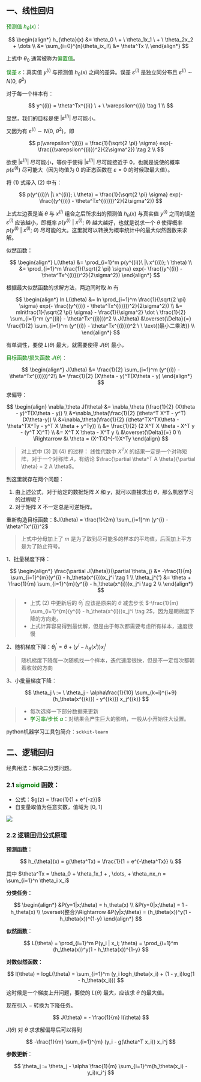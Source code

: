 ## 一、线性回归

<font color=green>预测值 $h_{\theta}(x)$</font>：

$$
\begin{align*}
h_{\theta}(x)
&= \theta_0 \ + \ \theta_1x_1 \ + \ \theta_2x_2 + \dots \\
&= \sum_{i=0}^{n}\theta_ix_i\\
&= \theta^Tx \\
\end{align*}
$$

上式中 $\theta_0$ 通常被称为<font color=green>偏置值</font>。

<font color=green>误差 $\varepsilon$</font>：真实值 $y^{(i)}$ 与预测值 $h_{\theta}(x)$ 之间的差异。误差 $\varepsilon^{(i)}$ 是独立同分布且 $\varepsilon^{(i)} \sim N(0,\ \theta^2)$

对于每一个样本有：

$$
y^{(i)} = \theta^Tx^{(i)} \ + \ \varepsilon^{(i)} \tag 1 \\
$$

显然，我们的目标是使 $|\varepsilon^{(i)}|$ 尽可能小。

又因为有 $\varepsilon^{(i)} \sim N(0,\ \theta^2)$，即 

$$
p(\varepsilon^{(i)}) = \frac{1}{\sqrt{2 \pi} \sigma} exp(- \frac{(\varepsilon^{(i)})^2}{2\sigma^2}) \tag 2 \\
$$

欲使 $|\varepsilon^{(i)}|$ 尽可能小，等价于使得 $|\varepsilon^{(i)}|$ 尽可能接近于 $0$，也就是说使的概率 $p(\varepsilon^{(i)})$ 尽可能大（因为均值为 $0$ 的正态函数在 $\varepsilon = 0$ 的时候取最大值）。

将 $(1)$ 式带入 $(2)$ 中有：

$$
p(y^{(i)}\ |\ x^{(i)}; \ \theta) = \frac{1}{\sqrt{2 \pi} \sigma} exp(- \frac{(y^{(i)} - \theta^Tx^{(i)}))^2}{2\sigma^2})
$$

上式左边表是当 $\theta$ 与 $x^{(i)}$ 组合之后所求出的预测值 $h_\theta(x)$ 与真实值 $y^{(i)}$ 之间的误差 $\varepsilon^{(i)}$ 应该越小，即概率 $p(y^{(i)}\ |\ x^{(i)}; \ \theta)$ 越大越好，也就是说求一个 $\theta$ 使得概率 $p(y^{(i)}\ |\ x^{(i)}; \ \theta)$ 尽可能的大。这里就可以转换为概率统计中的最大似然函数来求解。

似然函数：


$$
\begin{align*}
L(\theta) &= \prod_{i=1}^m p(y^{(i)}\ |\ x^{(i)}; \ \theta) \\
&= \prod_{i=1}^m \frac{1}{\sqrt{2 \pi} \sigma} exp(- \frac{(y^{(i)} - \theta^Tx^{(i)}))^2}{2\sigma^2})
\end{align*}
$$


根据最大似然函数的求解方法，两边同时取 $ln$ 有

$$
\begin{align*}
ln L(\theta) &= ln \prod_{i=1}^m \frac{1}{\sqrt{2 \pi} \sigma} exp(- \frac{(y^{(i)} - \theta^Tx^{(i)}))^2}{2\sigma^2}) \\
&= mln\frac{1}{\sqrt{2 \pi} \sigma} - \frac{1}{\sigma^2} \dot \ \frac{1}{2} \sum_{i=1}^m (y^{(i)} - \theta^Tx^{(i)}))^2 \\
J(\theta) &\overset{\Delta}{=} \frac{1}{2} \sum_{i=1}^m (y^{(i)} - \theta^Tx^{(i)}))^2 \ \ \text{(最小二乘法)} \\
\end{align*}
$$

有单调性，要使 $L(\theta)$ 最大，就需要使得 $J(\theta)$ 最小，

<font color=green>目标函数/损失函数 $J(\theta)$</font>：

$$
\begin{align*}
J(\theta) &= \frac{1}{2} \sum_{i=1}^m (y^{(i)} - \theta^Tx^{(i)}))^2\\
&= \frac{1}{2} (X\theta - y)^T(X\theta - y)
\end{align*}
$$

求偏导：

$$
\begin{align}
\nabla_\theta J(\theta) &= \nabla_\theta (\frac{1}{2} (X\theta - y)^T(X\theta - y)) \\
&=\nabla_\theta(\frac{1}{2} (\theta^T X^T - y^T) (X\theta-y)) \\ 
&=\nabla_\theta(\frac{1}{2} (\theta^TX^TX\theta - \theta^TX^Ty - y^T X \theta + y^Ty)) \\
&= \frac{1}{2} (2 X^T X \theta - X^T y - (y^T X)^T) \\ 
&= X^T X \theta - X^T y \\
&\overset{\Delta}{=} 0 \\
\Rightarrow &\ \theta = (X^TX)^{-1}X^Ty
\end{align}
$$

> 对上式中 $(3)$ 到 $(4)$ 的过程： 线性代数中 $X^TX$ 的结果一定是一个对称矩阵，对于一个对称阵 $A$，有结论 $\frac{\partial \theta^T A \theta}{\partial \theta} = 2 A \theta$。

到这里就存在两个问题：

1. 由上述公式，对于给定的数据矩阵 $X$ 和 $y$，就可以直接求出 $\theta$，那么机器学习的过程呢？
2. 对于矩阵 $X$ 不一定总是可逆矩阵。

重新构造目标函数：$J(\theta) = \frac{1}{2m} \sum_{i=1}^m (y^{i} - \theta^Tx^{i})^2$

> 上式中分母加上了 $m$ 是为了取到尽可能多的样本的平均值，后面加上平方是为了防止符号。

1、批量梯度下降：

$$
\begin{align*}
\frac{\partial J(\theta)}{\partial \theta_j} &= -\frac{1}{m} \sum_{i=1}^{m}(y^{i} - h_\theta(x^{i}))x_j^i \tag 1 \\
\theta_j^{‘} &= \theta + \frac{1}{m} \sum_{i=1}^{m}(y^{i} - h_\theta(x^{i}))x_j^i \tag 2 \\
\end{align*}
$$

> - 上式 $(2)$ 中更新后的 $\theta_j^{'}$ 应该是原来的 $\theta$ 减去步长 $-\frac{1}{m} \sum_{i=1}^{m}(y^{i} - h_\theta(x^{i}))x_j^i \tag 2$，因为是朝梯度下降的方向走。
> - 上式计算容易得到最优解，但是由于每次都需要考虑所有样本，速度很慢

2、随机梯度下降：$\theta_j^{‘} = \theta + (y^{i} - h_\theta(x^{i}))x_j^i$

> 随机梯度下降每一次随机找一个样本，迭代速度很快，但是不一定每次都朝着收敛的方向

3、小批量梯度下降：

$$
\theta_j \ := \ \theta_j - \alpha\frac{1}{10} \sum_{k=i}^{i+9} (h_\theta(x^{(k)}) - y^{(k)}) x_j^{(k)}
$$

> - 每次选择一下部分数据来更新
> - <font color=green>学习率/步长 $\alpha$</font>：对结果会产生巨大的影响，一般从小开始往大设置。

python机器学习工具包简介：`sckkit-learn`



## 二、逻辑回归

经典用法：解决二分类问题。

### 2.1 <font color=green>sigmoid</font> 函数：

- 公式：$g(z) = \frac{1}{1 + e^{-z}}$
- 自变量取值为任意实数，值域为 $[0,\ 1]$

![](https://cdn.jsdelivr.net/gh/LuciferCCC/blogs_images@main/20230202203851.png)

### 2.2 逻辑回归公式原理

__预测函数__：

$$
h_{\theta}(x) = g(\theta^Tx) = \frac{1}{1 + e^{-\theta^Tx}} \\
$$

其中 $\theta^Tx = \theta_0 + \theta_1x_1 + , \dots, + \theta_nx_n = \sum_{i=1}^n \theta_i x_i$

__分类任务__：

$$
\begin{align*}
&P(y=1|x;\theta) = h_theta(x) \\
&P(y=0|x;\theta) = 1 - h_theta(x) \\
\overset{整合}\Rightarrow  &P(y|x;\theta) = (h_\theta(x))^y(1 - h_\theta(x))^{1-y}
\end{align*}
$$

__似然函数__：

$$
L(\theta) = \prod_{i=1}^m P(y_i | x_i; \theta) = \prod_{i=1}^m (h_\theta(x))^y(1 - h_\theta(x))^{1-y}
$$


__对数似然函数__：

$$
l(\theta) = logL(\theta) = \sum_{i=1}^m (y_i logh_\theta(x_i) + (1 - y_i)log(1 - h_\theta(x_i)))
$$


这时候是一个梯度上升问题，要使的 $L(\theta)$ 最大，应该求 $\theta$ 的最大值。

现在引入 $-$ 转换为下降任务。

$$
J(\theta) = - \frac{1}{m} l(\theta)
$$

$J(\theta)$ 对 $\theta$ 求求解偏导后可以得到 

$$
-\frac{1}{m} \sum_{i=1}^{m} (y_i - g(\theta^T x_i)) x_i^j
$$

__参数更新__：

$$
\theta_j := \theta_j - \alpha \frac{1}{m} \sum_{i=1}^m(h_\theta(x_i) - y_i)x_i^j
$$
